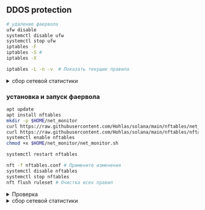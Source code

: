 ## DDOS protection 

```bash
# удаление фаервола
ufw disable
systemctl disable ufw
systemctl stop ufw
iptables -F
iptables -S # 
iptables -X
```
```bash
iptables -L -n -v  # Показать текущие правила
```

<details>
<summary>сбор сетевой статистики</summary>

```bash
mkdir -p $HOME/net_monitor; cd $HOME/net_monitor
curl https://raw.githubusercontent.com/Hohlas/solana/main/nftables/net_stat.sh > $HOME/net_monitor/net_stat.sh;
chmod +x $HOME/net_monitor/net_stat.sh
./net_stat.sh 
```
</details>



### установка и запуск фаервола 
```bash
apt update
apt install nftables
mkdir -p $HOME/net_monitor
curl https://raw.githubusercontent.com/Hohlas/solana/main/nftables/net_monitor.sh > $HOME/net_monitor/net_monitor.sh;
curl https://raw.githubusercontent.com/Hohlas/solana/main/nftables/nftables.conf > /etc/nftables.conf
systemctl enable nftables
chmod +x $HOME/net_monitor/net_monitor.sh
```
```bash
systemctl restart nftables
```

```bash
nft -f nftables.conf # Примените изменения
systemctl disable nftables
systemctl stop nftables
nft flush ruleset # Очистка всех правил
```



<details>
<summary>Проверка</summary>
  
```bash
TEST_IP="195.3.223.66"  
```  
```bash
hping3 -S -p 8899 --flood $TEST_IP # SYN-flood
```
```bash
nmap -p- -T4 195.3.223.66 # Port scan
```
```bash
hping3 --udp -p 8000 --flood 195.3.223.66 # UDP flood
```
```bash
hping3 -1 --flood 195.3.223.66 # ICMP flood
```
```bash
# TCP atack  
for i in {1..30}; do 
    nc -zv 195.3.223.66 8899 & 
    sleep 0.1
done 
```
 
</details>

<details>
<summary>сбор сетевой статистики</summary>

```bash
 
```
</details>

